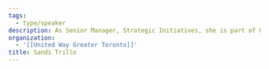 ```yaml
---
tags:
  - type/speaker
description: As Senior Manager, Strategic Initiatives, she is part of UWGT’s Community Mobilization and Engagement team, advancing reconciliation and equity as part of UWGT’s mission to address urgent needs and the underlying conditions that contribute to poverty and inequality in Peel, Toronto and York Region. Prior to her work at UWGT, she consulted on strategy, governance and leadership development in the non-profit sector; and on performance improvement in the corporate sector. Sandi is passionate about creativity and learning, multi-sector collaboration, and systems thinking.
organization:
  - '[[United Way Greater Toronto]]'
title: Sandi Trillo
---
```

